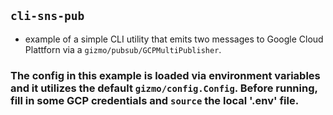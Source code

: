 ## `cli-sns-pub` 
* example of a simple CLI utility that emits two messages to Google Cloud Plattforn via a `gizmo/pubsub/GCPMultiPublisher`.

### The config in this example is loaded via environment variables and it utilizes the default `gizmo/config.Config`. Before running, fill in some GCP credentials and `source` the local '.env' file.